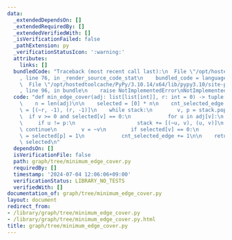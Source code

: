 ```yaml
---
data:
  _extendedDependsOn: []
  _extendedRequiredBy: []
  _extendedVerifiedWith: []
  _isVerificationFailed: false
  _pathExtension: py
  _verificationStatusIcon: ':warning:'
  attributes:
    links: []
  bundledCode: "Traceback (most recent call last):\n  File \"/opt/hostedtoolcache/PyPy/3.10.14/x64/lib/pypy3.10/site-packages/onlinejudge_verify/documentation/build.py\"\
    , line 76, in _render_source_code_stat\n    bundled_code = language.bundle(\n\
    \  File \"/opt/hostedtoolcache/PyPy/3.10.14/x64/lib/pypy3.10/site-packages/onlinejudge_verify/languages/python.py\"\
    , line 96, in bundle\n    raise NotImplementedError\nNotImplementedError\n"
  code: "def min_edge_cover(adj: list[list[int]], r: int = 0) -> tuple[int, list[int]]:\n\
    \    n = len(adj)\n\n    selected = [0] * n\n    cnt_selected_edge = 0\n    stack\
    \ = [(~r, -1), (r, -1)]\n    while stack:\n        v, p = stack.pop()\n      \
    \  if v >= 0 and selected[v] == 0:\n            for u in adj[v]:\n           \
    \     if u != p:\n                    stack += [(~u, v), (u, v)]\n           \
    \ continue\n        v = ~v\n        if selected[v] == 0:\n            selected[v]\
    \ = selected[p] = 1\n            cnt_selected_edge += 1\n\n    return cnt_selected_edge,\
    \ selected\n"
  dependsOn: []
  isVerificationFile: false
  path: graph/tree/minimum_edge_cover.py
  requiredBy: []
  timestamp: '2024-07-04 12:06:06+09:00'
  verificationStatus: LIBRARY_NO_TESTS
  verifiedWith: []
documentation_of: graph/tree/minimum_edge_cover.py
layout: document
redirect_from:
- /library/graph/tree/minimum_edge_cover.py
- /library/graph/tree/minimum_edge_cover.py.html
title: graph/tree/minimum_edge_cover.py
---
```

